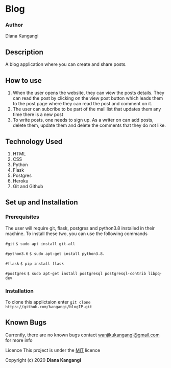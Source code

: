 # Blog
### Author
Diana Kangangi

## Description
A blog application where you can create and share posts. 


## How to use 
1. When the user opens the website, they can view the posts details. They can read the post by clicking on the view post button which leads them to the post page where they can read the post and comment on it.
2. The user can subcribe to be part of the mail list that updates them any time there is a new post
3. To write posts, one needs to sign up. As a writer on can add posts, delete them, update them and delete the comments that they do not like. 

## Technology Used
1. HTML
2. CSS
3. Python
4. Flask
5. Postgres
5. Heroku
6. Git and Github

## Set up and Installation
### Prerequisites
The user will require git, flask, postgres and python3.8 installed in their machine. To install these two, you can use the following commands

```#git```
```$ sudo apt install git-all```

```#python3.6```
```$ sudo apt-get install python3.8.```

```#flask```
```$ pip install flask```

```#postgres```
```$ sudo apt-get install postgresql postgresql-contrib libpq-dev```

### Installation
To clone this applictaion enter ```git clone https://github.com/kangangi/blogIP.git```

## Known Bugs 
Currently, there are no known bugs contact wanjikukangangi@gmail.com for more info 

Licence
This project is under the [MIT](https://github.com/kangangi/blogIP/blob/master/LICENSE) licence

Copyright (c) 2020 **Diana Kangangi**